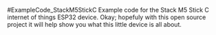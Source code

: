 #ExampleCode_StackM5StickC
Example code for the Stack M5 Stick C internet of things ESP32 device. Okay; hopefuly with this open source project 
it will help show you what this little device is all about. 
